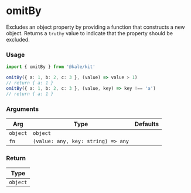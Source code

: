 # omitBy

Excludes an object property by providing a function that constructs a new object. Returns a `truthy` value to indicate that the property should be excluded.

### Usage

```ts
import { omitBy } from '@kale/kit'

omitBy({ a: 1, b: 2, c: 3 }, (value) => value > 1)
// return { a: 1 }
omitBy({ a: 1, b: 2, c: 3 }, (value, key) => key !== 'a')
// return { a: 1 }
```

### Arguments

| Arg      | Type                               | Defaults |
| -------- | ---------------------------------- | -------- |
| `object` | `object`                           |          |
| `fn`     | `(value: any, key: string) => any` |          |

### Return

| Type     |
| -------- |
| `object` |
